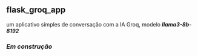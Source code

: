 ## flask_groq_app

um aplicativo simples de conversação com a IA Groq, modelo **_llama3-8b-8192_**

### _Em construção_
